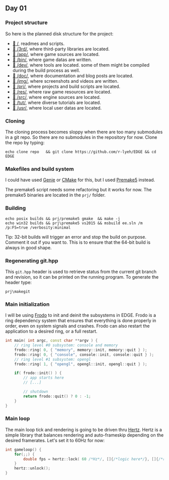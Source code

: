 ## Day 01

### Project structure

So here is the planned disk structure for the project:

- [:open_file_folder:&nbsp;/](/), readmes and scripts.
- [:open_file_folder:&nbsp;/3rd/](/3rd), where third-party libraries are located.
- [:open_file_folder:&nbsp;/app/](/app), where game sources are located.
- [:open_file_folder:&nbsp;/bin/](/bin), where game datas are written.
- [:open_file_folder:&nbsp;/dev/](/dev), where tools are located. some of them might be compiled during the build process as well.
- [:open_file_folder:&nbsp;/doc/](/doc), where documentation and blog posts are located.
- [:open_file_folder:&nbsp;/img/](/img), where screenshots and videos are written.
- [:open_file_folder:&nbsp;/prj/](/prj), where projects and build scripts are located.
- [:open_file_folder:&nbsp;/res/](/res), where raw game resources are located.
- [:open_file_folder:&nbsp;/src/](/src), where engine sources are located.
- [:open_file_folder:&nbsp;/tut/](/tut), where diverse tutorials are located.
- [:open_file_folder:&nbsp;/usr/](/usr), where local user datas are located.

### Cloning

The cloning process becomes sloppy when there are too many submodules in a git repo. 
So there are no submodules in the repository for now.
Clone the repo by typing:

```
echo clone repo   && git clone https://github.com/r-lyeh/EDGE && cd EDGE
```

### Makefiles and build system

I could have used [Genie](https://github.com/bkaradzic/genie) or [CMake](https://cmake.org/) for this, but I used [Premake5](https://bitbucket.org/premake/premake-dev/wiki/Home) instead.

The premake5 script needs some refactoring but it works for now.
The premake5 binaries are located in the `prj/` folder.

### Building

```
echo posix builds && prj/premake5 gmake  && make -j
echo win32 builds && prj\premake5 vs2015 && msbuild ee.sln /m /p:FS=true /verbosity:minimal
```

Tip: 32-bit builds will trigger an error and stop the build on purpose. Comment it out if you want to. This is to ensure that the 64-bit build is always in good shape.

### Regenerating git.hpp

This `git.hpp` header is used to retrieve status from the current git branch and revision, so it can be printed on the running program. To generate the header type:

```
prj\makegit
```

### Main initialization

I will be using [Frodo](https://github.com/r-lyeh/frodo) to init and deinit the subsystems in EDGE.
Frodo is a ring dependency system that ensures that everything is done properly in order, even on system signals and crashes.
Frodo can also restart the application to a desired ring, or a full restart.

```c++
int main( int argc, const char **argv ) {
    // ring level #0 subsystem: console and memory
    frodo::ring( 0, { "memory", memory::init, memory::quit } );
    frodo::ring( 0, { "console", console::init, console::quit } );
    // ring level #1 subsystem: opengl
    frodo::ring( 1, { "opengl", opengl::init, opengl::quit } );

    if( frodo::init() ) {
        // app starts here
        // [...]

        // shutdown
        return frodo::quit() ? 0 : -1;
    }
}
```

### Main loop

The main loop tick and rendering is going to be driven thru [Hertz](https://github.com/r-lyeh/hertz). Hertz is a simple library that balances rendering and auto-frameskip depending on the desired framerates. Let's set it to 60Hz for now:

```c++
int gameloop() {
    for(;;) {
        double fps = hertz::lock( 60 /*Hz*/, []{/*logic here*/}, []{/*render here*/} );
    }
    hertz::unlock();
}
```

